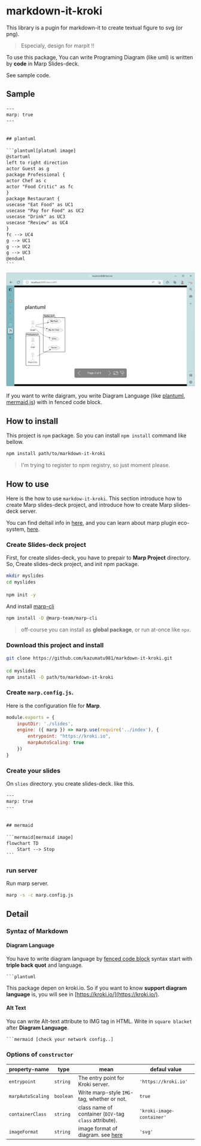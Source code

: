 # markdown-it-kroki

This library is a pugin for markdown-it to create textual figure to svg (or png).

> Especialy, design for marpit !!

To use this package, You can write Programing Diagram (like uml) is written by **code** in Marp Slides-deck.

See sample code.

## Sample

    ---
    marp: true
    ---


    ## plantuml

    ```plantuml[platuml image]
    @startuml
    left to right direction
    actor Guest as g
    package Professional {
    actor Chef as c
    actor "Food Critic" as fc
    }
    package Restaurant {
    usecase "Eat Food" as UC1
    usecase "Pay for Food" as UC2
    usecase "Drink" as UC3
    usecase "Review" as UC4
    }
    fc --> UC4
    g --> UC1
    g --> UC2
    g --> UC3
    @enduml
    ```

![plantuml-sample](img/plantuml-sample.png)

If you want to write daigram, you write Diagram Language (like [plantuml](https://plantuml.com/), [mermaid.js](https://mermaid-js.github.io/mermaid/#/)) with in fenced code block.

## How to install

This project is `npm` package. 
So you can install `npm install` command like bellow.

```bash
npm install path/to/markdown-it-kroki
```

> I'm trying to register to npm registry, so just moment please.


## How to use

Here is the how to use `markdow-it-kroki`.
This section introduce how to create Marp slides-deck project,
and introduce how to create Marp slides-deck server.

You can find deltail info in [here](https://marp.app/),
and you can learn about marp plugin eco-system, [here](https://marpit.marp.app/usage?id=extend-marpit-by-plugins).

### Create Slides-deck project

First, for create slides-deck, you have to prepair to **Marp Project** directory.
So, Create slides-deck project, and init npm package.

```bash
mkdir myslides
cd myslides

npm init -y
```

And install [marp-cli](https://github.com/marp-team/marp-cli)

```bash
npm install -D @marp-team/marp-cli
```

> off-course you can install as **global package**, or run at-once like `npx`.

### Download this project and install

```bash
git clone https://github.com/kazumatu981/markdown-it-kroki.git

cd myslides
npm install -D path/to/markdown-it-kroki
```


### Create `marp.config.js`.

Here is the configuration file for **Marp**.

```javascript
module.exports = {
    inputDir: './slides',
    engine: ({ marp }) => marp.use(require('../index'), {
        entrypoint: "https://kroki.io",
        marpAutoScaling: true
    })
}
```

### Create your slides

On `slies` directory. you create slides-deck. like this.

    ---
    marp: true
    ---


    ## mermaid

    ```mermaid[mermaid image]
    flowchart TD
        Start --> Stop
    ```

### run server

Run marp server.

```bash
marp -s -c marp.config.js
```

## Detail

### Syntaz of Markdown

#### Diagram Language

You have to write diagram language by [fenced code block](https://spec.commonmark.org/0.30/#fenced-code-blocks) syntax start with **triple back quot** and language.

    ```plantuml

This package depen on kroki.io.
So if you want to know **support diagram language** is,
you will see in [https://kroki.io/](https://kroki.io/).

#### Alt Text

You can write Alt-text attribute to IMG tag in HTML.
Write in `square blacket` after **Diagram Language**.

    ```mermaid [check your network config..]

### Options of `constructor`

| property-name     | type      | mean                                                   | defaul value              |
| ----------------- | --------- | ------------------------------------------------------ | ------------------------- |
| `entrypoint`      | `string`  | The entry point for Kroki server.                      | `'https://kroki.io'`      |
| `marpAutoScaling` | `boolean` | Write marp-style `IMG`-tag, whether or not.            | `true`                    |
| `containerClass`  | `string`  | class name of container (`DIV`-tag `class` attribute). | `'kroki-image-container'` |
| `imageFormat`     | `string`  | image format of diagram. see [here](https://kroki.io/) | `'svg'`                   |
